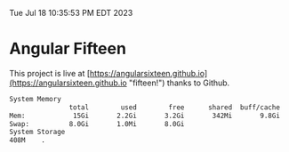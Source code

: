 Tue Jul 18 10:35:53 PM EDT 2023

# Angular Fifteen


This project is live at [https://angularsixteen.github.io](https://angularsixteen.github.io "fifteen!") thanks to Github.

```bash
System Memory
               total        used        free      shared  buff/cache   available
Mem:            15Gi       2.2Gi       3.2Gi       342Mi       9.8Gi        12Gi
Swap:          8.0Gi       1.0Mi       8.0Gi
System Storage
408M	.

